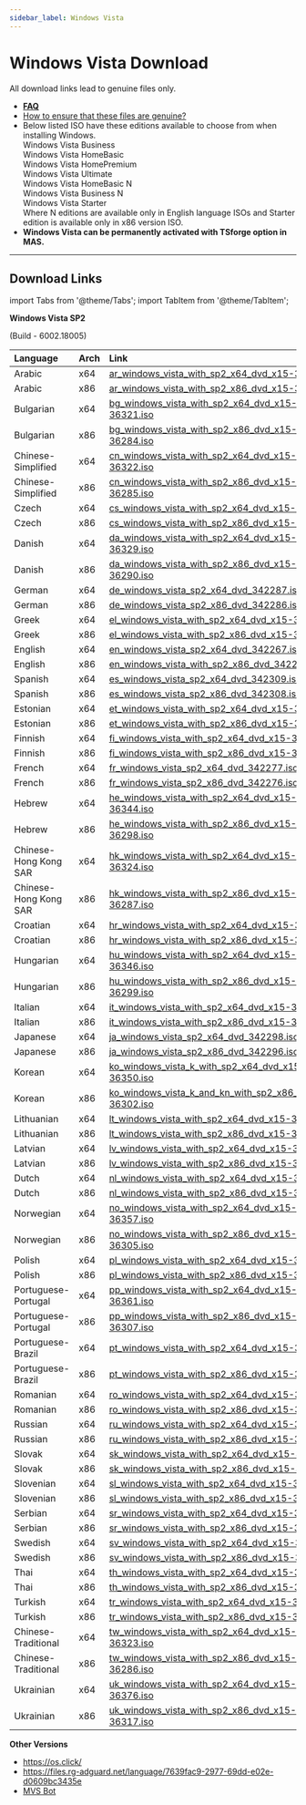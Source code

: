 ```yaml
---
sidebar_label: Windows Vista
---
```


# Windows Vista Download

All download links lead to genuine files only.

- [**FAQ**](genuine-installation-media.md#faq)
- [How to ensure that these files are genuine?](genuine-installation-media.md#verify-authenticity-of-files)
-   Below listed ISO have these editions available to choose from when installing Windows.  
    Windows Vista Business  
    Windows Vista HomeBasic  
    Windows Vista HomePremium  
    Windows Vista Ultimate  
    Windows Vista HomeBasic N  
    Windows Vista Business N  
    Windows Vista Starter  
    Where N editions are available only in English language ISOs and Starter edition is available only in x86 version ISO.  
-   **Windows Vista can be permanently activated with TSforge option in MAS.**

------------------------------------------------------------------------

## Download Links

import Tabs from '@theme/Tabs';
import TabItem from '@theme/TabItem';

<Tabs>

<TabItem value="Windows Vista SP2" label="Windows Vista SP2" default>

**Windows Vista SP2**

(Build - 6002.18005)

| Language              | Arch | Link                                                                                                                                             |
|:----------------------|:-----|:-------------------------------------------------------------------------------------------------------------------------------------------------|
| Arabic                | x64  | [ar_windows_vista_with_sp2_x64_dvd_x15-36318.iso](https://drive.massgrave.dev/ar_windows_vista_with_sp2_x64_dvd_x15-36318.iso)                   |
| Arabic                | x86  | [ar_windows_vista_with_sp2_x86_dvd_x15-36282.iso](https://drive.massgrave.dev/ar_windows_vista_with_sp2_x86_dvd_x15-36282.iso)                   |
| Bulgarian             | x64  | [bg_windows_vista_with_sp2_x64_dvd_x15-36321.iso](https://drive.massgrave.dev/bg_windows_vista_with_sp2_x64_dvd_x15-36321.iso)                   |
| Bulgarian             | x86  | [bg_windows_vista_with_sp2_x86_dvd_x15-36284.iso](https://drive.massgrave.dev/bg_windows_vista_with_sp2_x86_dvd_x15-36284.iso)                   |
| Chinese-Simplified    | x64  | [cn_windows_vista_with_sp2_x64_dvd_x15-36322.iso](https://drive.massgrave.dev/cn_windows_vista_with_sp2_x64_dvd_x15-36322.iso)                   |
| Chinese-Simplified    | x86  | [cn_windows_vista_with_sp2_x86_dvd_x15-36285.iso](https://drive.massgrave.dev/cn_windows_vista_with_sp2_x86_dvd_x15-36285.iso)                   |
| Czech                 | x64  | [cs_windows_vista_with_sp2_x64_dvd_x15-36327.iso](https://drive.massgrave.dev/cs_windows_vista_with_sp2_x64_dvd_x15-36327.iso)                   |
| Czech                 | x86  | [cs_windows_vista_with_sp2_x86_dvd_x15-36289.iso](https://drive.massgrave.dev/cs_windows_vista_with_sp2_x86_dvd_x15-36289.iso)                   |
| Danish                | x64  | [da_windows_vista_with_sp2_x64_dvd_x15-36329.iso](https://drive.massgrave.dev/da_windows_vista_with_sp2_x64_dvd_x15-36329.iso)                   |
| Danish                | x86  | [da_windows_vista_with_sp2_x86_dvd_x15-36290.iso](https://drive.massgrave.dev/da_windows_vista_with_sp2_x86_dvd_x15-36290.iso)                   |
| German                | x64  | [de_windows_vista_sp2_x64_dvd_342287.iso](https://drive.massgrave.dev/de_windows_vista_sp2_x64_dvd_342287.iso)                                   |
| German                | x86  | [de_windows_vista_sp2_x86_dvd_342286.iso](https://drive.massgrave.dev/de_windows_vista_sp2_x86_dvd_342286.iso)                                   |
| Greek                 | x64  | [el_windows_vista_with_sp2_x64_dvd_x15-36343.iso](https://drive.massgrave.dev/el_windows_vista_with_sp2_x64_dvd_x15-36343.iso)                   |
| Greek                 | x86  | [el_windows_vista_with_sp2_x86_dvd_x15-36297.iso](https://drive.massgrave.dev/el_windows_vista_with_sp2_x86_dvd_x15-36297.iso)                   |
| English               | x64  | [en_windows_vista_sp2_x64_dvd_342267.iso](https://drive.massgrave.dev/en_windows_vista_sp2_x64_dvd_342267.iso)                                   |
| English               | x86  | [en_windows_vista_with_sp2_x86_dvd_342266.iso](https://drive.massgrave.dev/en_windows_vista_with_sp2_x86_dvd_342266.iso)                         |
| Spanish               | x64  | [es_windows_vista_sp2_x64_dvd_342309.iso](https://drive.massgrave.dev/es_windows_vista_sp2_x64_dvd_342309.iso)                                   |
| Spanish               | x86  | [es_windows_vista_sp2_x86_dvd_342308.iso](https://drive.massgrave.dev/es_windows_vista_sp2_x86_dvd_342308.iso)                                   |
| Estonian              | x64  | [et_windows_vista_with_sp2_x64_dvd_x15-36335.iso](https://drive.massgrave.dev/et_windows_vista_with_sp2_x64_dvd_x15-36335.iso)                   |
| Estonian              | x86  | [et_windows_vista_with_sp2_x86_dvd_x15-36293.iso](https://drive.massgrave.dev/et_windows_vista_with_sp2_x86_dvd_x15-36293.iso)                   |
| Finnish               | x64  | [fi_windows_vista_with_sp2_x64_dvd_x15-36337.iso](https://drive.massgrave.dev/fi_windows_vista_with_sp2_x64_dvd_x15-36337.iso)                   |
| Finnish               | x86  | [fi_windows_vista_with_sp2_x86_dvd_x15-36294.iso](https://drive.massgrave.dev/fi_windows_vista_with_sp2_x86_dvd_x15-36294.iso)                   |
| French                | x64  | [fr_windows_vista_sp2_x64_dvd_342277.iso](https://drive.massgrave.dev/fr_windows_vista_sp2_x64_dvd_342277.iso)                                   |
| French                | x86  | [fr_windows_vista_sp2_x86_dvd_342276.iso](https://drive.massgrave.dev/fr_windows_vista_sp2_x86_dvd_342276.iso)                                   |
| Hebrew                | x64  | [he_windows_vista_with_sp2_x64_dvd_x15-36344.iso](https://drive.massgrave.dev/he_windows_vista_with_sp2_x64_dvd_x15-36344.iso)                   |
| Hebrew                | x86  | [he_windows_vista_with_sp2_x86_dvd_x15-36298.iso](https://drive.massgrave.dev/he_windows_vista_with_sp2_x86_dvd_x15-36298.iso)                   |
| Chinese-Hong Kong SAR | x64  | [hk_windows_vista_with_sp2_x64_dvd_x15-36324.iso](https://drive.massgrave.dev/hk_windows_vista_with_sp2_x64_dvd_x15-36324.iso)                   |
| Chinese-Hong Kong SAR | x86  | [hk_windows_vista_with_sp2_x86_dvd_x15-36287.iso](https://drive.massgrave.dev/hk_windows_vista_with_sp2_x86_dvd_x15-36287.iso)                   |
| Croatian              | x64  | [hr_windows_vista_with_sp2_x64_dvd_x15-36325.iso](https://drive.massgrave.dev/hr_windows_vista_with_sp2_x64_dvd_x15-36325.iso)                   |
| Croatian              | x86  | [hr_windows_vista_with_sp2_x86_dvd_x15-36288.iso](https://drive.massgrave.dev/hr_windows_vista_with_sp2_x86_dvd_x15-36288.iso)                   |
| Hungarian             | x64  | [hu_windows_vista_with_sp2_x64_dvd_x15-36346.iso](https://drive.massgrave.dev/hu_windows_vista_with_sp2_x64_dvd_x15-36346.iso)                   |
| Hungarian             | x86  | [hu_windows_vista_with_sp2_x86_dvd_x15-36299.iso](https://drive.massgrave.dev/hu_windows_vista_with_sp2_x86_dvd_x15-36299.iso)                   |
| Italian               | x64  | [it_windows_vista_with_sp2_x64_dvd_x15-36348.iso](https://drive.massgrave.dev/it_windows_vista_with_sp2_x64_dvd_x15-36348.iso)                   |
| Italian               | x86  | [it_windows_vista_with_sp2_x86_dvd_x15-36300.iso](https://drive.massgrave.dev/it_windows_vista_with_sp2_x86_dvd_x15-36300.iso)                   |
| Japanese              | x64  | [ja_windows_vista_sp2_x64_dvd_342298.iso](https://drive.massgrave.dev/ja_windows_vista_sp2_x64_dvd_342298.iso)                                   |
| Japanese              | x86  | [ja_windows_vista_sp2_x86_dvd_342296.iso](https://drive.massgrave.dev/ja_windows_vista_sp2_x86_dvd_342296.iso)                                   |
| Korean                | x64  | [ko_windows_vista_k_with_sp2_x64_dvd_x15-36350.iso](https://drive.massgrave.dev/ko_windows_vista_k_with_sp2_x64_dvd_x15-36350.iso)               |
| Korean                | x86  | [ko_windows_vista_k_and_kn_with_sp2_x86_dvd_x15-36302.iso](https://drive.massgrave.dev/ko_windows_vista_k_and_kn_with_sp2_x86_dvd_x15-36302.iso) |
| Lithuanian            | x64  | [lt_windows_vista_with_sp2_x64_dvd_x15-36355.iso](https://drive.massgrave.dev/lt_windows_vista_with_sp2_x64_dvd_x15-36355.iso)                   |
| Lithuanian            | x86  | [lt_windows_vista_with_sp2_x86_dvd_x15-36304.iso](https://drive.massgrave.dev/lt_windows_vista_with_sp2_x86_dvd_x15-36304.iso)                   |
| Latvian               | x64  | [lv_windows_vista_with_sp2_x64_dvd_x15-36353.iso](https://drive.massgrave.dev/lv_windows_vista_with_sp2_x64_dvd_x15-36353.iso)                   |
| Latvian               | x86  | [lv_windows_vista_with_sp2_x86_dvd_x15-36303.iso](https://drive.massgrave.dev/lv_windows_vista_with_sp2_x86_dvd_x15-36303.iso)                   |
| Dutch                 | x64  | [nl_windows_vista_with_sp2_x64_dvd_x15-36331.iso](https://drive.massgrave.dev/nl_windows_vista_with_sp2_x64_dvd_x15-36331.iso)                   |
| Dutch                 | x86  | [nl_windows_vista_with_sp2_x86_dvd_x15-36291.iso](https://drive.massgrave.dev/nl_windows_vista_with_sp2_x86_dvd_x15-36291.iso)                   |
| Norwegian             | x64  | [no_windows_vista_with_sp2_x64_dvd_x15-36357.iso](https://drive.massgrave.dev/no_windows_vista_with_sp2_x64_dvd_x15-36357.iso)                   |
| Norwegian             | x86  | [no_windows_vista_with_sp2_x86_dvd_x15-36305.iso](https://drive.massgrave.dev/no_windows_vista_with_sp2_x86_dvd_x15-36305.iso)                   |
| Polish                | x64  | [pl_windows_vista_with_sp2_x64_dvd_x15-36359.iso](https://drive.massgrave.dev/pl_windows_vista_with_sp2_x64_dvd_x15-36359.iso)                   |
| Polish                | x86  | [pl_windows_vista_with_sp2_x86_dvd_x15-36306.iso](https://drive.massgrave.dev/pl_windows_vista_with_sp2_x86_dvd_x15-36306.iso)                   |
| Portuguese-Portugal   | x64  | [pp_windows_vista_with_sp2_x64_dvd_x15-36361.iso](https://drive.massgrave.dev/pp_windows_vista_with_sp2_x64_dvd_x15-36361.iso)                   |
| Portuguese-Portugal   | x86  | [pp_windows_vista_with_sp2_x86_dvd_x15-36307.iso](https://drive.massgrave.dev/pp_windows_vista_with_sp2_x86_dvd_x15-36307.iso)                   |
| Portuguese-Brazil     | x64  | [pt_windows_vista_with_sp2_x64_dvd_x15-36319.iso](https://drive.massgrave.dev/pt_windows_vista_with_sp2_x64_dvd_x15-36319.iso)                   |
| Portuguese-Brazil     | x86  | [pt_windows_vista_with_sp2_x86_dvd_x15-36283.iso](https://drive.massgrave.dev/pt_windows_vista_with_sp2_x86_dvd_x15-36283.iso)                   |
| Romanian              | x64  | [ro_windows_vista_with_sp2_x64_dvd_x15-36363.iso](https://drive.massgrave.dev/ro_windows_vista_with_sp2_x64_dvd_x15-36363.iso)                   |
| Romanian              | x86  | [ro_windows_vista_with_sp2_x86_dvd_x15-36308.iso](https://drive.massgrave.dev/ro_windows_vista_with_sp2_x86_dvd_x15-36308.iso)                   |
| Russian               | x64  | [ru_windows_vista_with_sp2_x64_dvd_x15-36364.iso](https://drive.massgrave.dev/ru_windows_vista_with_sp2_x64_dvd_x15-36364.iso)                   |
| Russian               | x86  | [ru_windows_vista_with_sp2_x86_dvd_x15-36309.iso](https://drive.massgrave.dev/ru_windows_vista_with_sp2_x86_dvd_x15-36309.iso)                   |
| Slovak                | x64  | [sk_windows_vista_with_sp2_x64_dvd_x15-36367.iso](https://drive.massgrave.dev/sk_windows_vista_with_sp2_x64_dvd_x15-36367.iso)                   |
| Slovak                | x86  | [sk_windows_vista_with_sp2_x86_dvd_x15-36311.iso](https://drive.massgrave.dev/sk_windows_vista_with_sp2_x86_dvd_x15-36311.iso)                   |
| Slovenian             | x64  | [sl_windows_vista_with_sp2_x64_dvd_x15-36369.iso](https://drive.massgrave.dev/sl_windows_vista_with_sp2_x64_dvd_x15-36369.iso)                   |
| Slovenian             | x86  | [sl_windows_vista_with_sp2_x86_dvd_x15-36312.iso](https://drive.massgrave.dev/sl_windows_vista_with_sp2_x86_dvd_x15-36312.iso)                   |
| Serbian               | x64  | [sr_windows_vista_with_sp2_x64_dvd_x15-36365.iso](https://drive.massgrave.dev/sr_windows_vista_with_sp2_x64_dvd_x15-36365.iso)                   |
| Serbian               | x86  | [sr_windows_vista_with_sp2_x86_dvd_x15-36310.iso](https://drive.massgrave.dev/sr_windows_vista_with_sp2_x86_dvd_x15-36310.iso)                   |
| Swedish               | x64  | [sv_windows_vista_with_sp2_x64_dvd_x15-36373.iso](https://drive.massgrave.dev/sv_windows_vista_with_sp2_x64_dvd_x15-36373.iso)                   |
| Swedish               | x86  | [sv_windows_vista_with_sp2_x86_dvd_x15-36314.iso](https://drive.massgrave.dev/sv_windows_vista_with_sp2_x86_dvd_x15-36314.iso)                   |
| Thai                  | x64  | [th_windows_vista_with_sp2_x64_dvd_x15-36374.iso](https://drive.massgrave.dev/th_windows_vista_with_sp2_x64_dvd_x15-36374.iso)                   |
| Thai                  | x86  | [th_windows_vista_with_sp2_x86_dvd_x15-36315.iso](https://drive.massgrave.dev/th_windows_vista_with_sp2_x86_dvd_x15-36315.iso)                   |
| Turkish               | x64  | [tr_windows_vista_with_sp2_x64_dvd_x15-36375.iso](https://drive.massgrave.dev/tr_windows_vista_with_sp2_x64_dvd_x15-36375.iso)                   |
| Turkish               | x86  | [tr_windows_vista_with_sp2_x86_dvd_x15-36316.iso](https://drive.massgrave.dev/tr_windows_vista_with_sp2_x86_dvd_x15-36316.iso)                   |
| Chinese-Traditional        | x64  | [tw_windows_vista_with_sp2_x64_dvd_x15-36323.iso](https://drive.massgrave.dev/tw_windows_vista_with_sp2_x64_dvd_x15-36323.iso)                   |
| Chinese-Traditional        | x86  | [tw_windows_vista_with_sp2_x86_dvd_x15-36286.iso](https://drive.massgrave.dev/tw_windows_vista_with_sp2_x86_dvd_x15-36286.iso)                   |
| Ukrainian             | x64  | [uk_windows_vista_with_sp2_x64_dvd_x15-36376.iso](https://drive.massgrave.dev/uk_windows_vista_with_sp2_x64_dvd_x15-36376.iso)                   |
| Ukrainian             | x86  | [uk_windows_vista_with_sp2_x86_dvd_x15-36317.iso](https://drive.massgrave.dev/uk_windows_vista_with_sp2_x86_dvd_x15-36317.iso)                   |

</TabItem>

<TabItem value="Other Versions" label="Other Versions" default>

**Other Versions**

- https://os.click/
- https://files.rg-adguard.net/language/7639fac9-2977-69dd-e02e-d0609bc3435e
- [MVS Bot](https://discord.gg/FajfGaH3nD)

</TabItem>
</Tabs>
